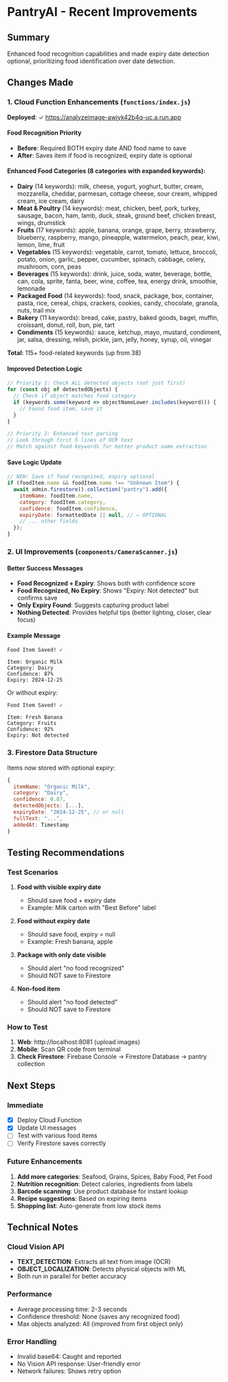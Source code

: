 # PantryAI - Recent Improvements

## Summary
Enhanced food recognition capabilities and made expiry date detection optional, prioritizing food identification over date detection.

## Changes Made

### 1. Cloud Function Enhancements (`functions/index.js`)
**Deployed**: ✓ https://analyzeimage-awiyk42b4q-uc.a.run.app

#### Food Recognition Priority
- **Before**: Required BOTH expiry date AND food name to save
- **After**: Saves item if food is recognized, expiry date is optional

#### Enhanced Food Categories (8 categories with expanded keywords):
- **Dairy** (14 keywords): milk, cheese, yogurt, yoghurt, butter, cream, mozzarella, cheddar, parmesan, cottage cheese, sour cream, whipped cream, ice cream, dairy
- **Meat & Poultry** (14 keywords): meat, chicken, beef, pork, turkey, sausage, bacon, ham, lamb, duck, steak, ground beef, chicken breast, wings, drumstick
- **Fruits** (17 keywords): apple, banana, orange, grape, berry, strawberry, blueberry, raspberry, mango, pineapple, watermelon, peach, pear, kiwi, lemon, lime, fruit
- **Vegetables** (15 keywords): vegetable, carrot, tomato, lettuce, broccoli, potato, onion, garlic, pepper, cucumber, spinach, cabbage, celery, mushroom, corn, peas
- **Beverages** (15 keywords): drink, juice, soda, water, beverage, bottle, can, cola, sprite, fanta, beer, wine, coffee, tea, energy drink, smoothie, lemonade
- **Packaged Food** (14 keywords): food, snack, package, box, container, pasta, rice, cereal, chips, crackers, cookies, candy, chocolate, granola, nuts, trail mix
- **Bakery** (11 keywords): bread, cake, pastry, baked goods, bagel, muffin, croissant, donut, roll, bun, pie, tart
- **Condiments** (15 keywords): sauce, ketchup, mayo, mustard, condiment, jar, salsa, dressing, relish, pickle, jam, jelly, honey, syrup, oil, vinegar

**Total**: 115+ food-related keywords (up from 38)

#### Improved Detection Logic
```javascript
// Priority 1: Check ALL detected objects (not just first)
for (const obj of detectedObjects) {
  // Check if object matches food category
  if (keywords.some(keyword => objectNameLower.includes(keyword))) {
    // Found food item, save it
  }
}

// Priority 2: Enhanced text parsing
// Look through first 5 lines of OCR text
// Match against food keywords for better product name extraction
```

#### Save Logic Update
```javascript
// NEW: Save if food recognized, expiry optional
if (foodItem.name && foodItem.name !== "Unknown Item") {
  await admin.firestore().collection("pantry").add({
    itemName: foodItem.name,
    category: foodItem.category,
    confidence: foodItem.confidence,
    expiryDate: formattedDate || null, // ← OPTIONAL
    // ... other fields
  });
}
```

### 2. UI Improvements (`components/CameraScanner.js`)

#### Better Success Messages
- **Food Recognized + Expiry**: Shows both with confidence score
- **Food Recognized, No Expiry**: Shows "Expiry: Not detected" but confirms save
- **Only Expiry Found**: Suggests capturing product label
- **Nothing Detected**: Provides helpful tips (better lighting, closer, clear focus)

#### Example Message
```
Food Item Saved! ✓

Item: Organic Milk
Category: Dairy
Confidence: 87%
Expiry: 2024-12-25
```

Or without expiry:
```
Food Item Saved! ✓

Item: Fresh Banana
Category: Fruits
Confidence: 92%
Expiry: Not detected
```

### 3. Firestore Data Structure
Items now stored with optional expiry:
```javascript
{
  itemName: "Organic Milk",
  category: "Dairy",
  confidence: 0.87,
  detectedObjects: [...],
  expiryDate: "2024-12-25", // or null
  fullText: "...",
  addedAt: Timestamp
}
```

## Testing Recommendations

### Test Scenarios
1. **Food with visible expiry date**
   - Should save food + expiry date
   - Example: Milk carton with "Best Before" label

2. **Food without expiry date**
   - Should save food, expiry = null
   - Example: Fresh banana, apple

3. **Package with only date visible**
   - Should alert "no food recognized"
   - Should NOT save to Firestore

4. **Non-food item**
   - Should alert "no food detected"
   - Should NOT save to Firestore

### How to Test
1. **Web**: http://localhost:8081 (upload images)
2. **Mobile**: Scan QR code from terminal
3. **Check Firestore**: Firebase Console → Firestore Database → pantry collection

## Next Steps

### Immediate
- [x] Deploy Cloud Function
- [x] Update UI messages
- [ ] Test with various food items
- [ ] Verify Firestore saves correctly

### Future Enhancements
1. **Add more categories**: Seafood, Grains, Spices, Baby Food, Pet Food
2. **Nutrition recognition**: Detect calories, ingredients from labels
3. **Barcode scanning**: Use product database for instant lookup
4. **Recipe suggestions**: Based on expiring items
5. **Shopping list**: Auto-generate from low stock items

## Technical Notes

### Cloud Vision API
- **TEXT_DETECTION**: Extracts all text from image (OCR)
- **OBJECT_LOCALIZATION**: Detects physical objects with ML
- Both run in parallel for better accuracy

### Performance
- Average processing time: 2-3 seconds
- Confidence threshold: None (saves any recognized food)
- Max objects analyzed: All (improved from first object only)

### Error Handling
- Invalid base64: Caught and reported
- No Vision API response: User-friendly error
- Network failures: Shows retry option
